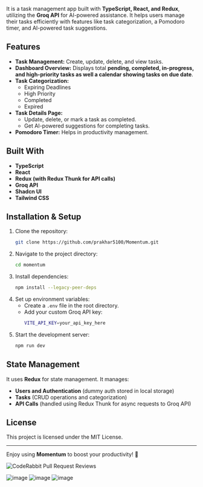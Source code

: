 
It is a task management app built with **TypeScript, React, and Redux**, utilizing the **Groq API** for AI-powered assistance. It helps users manage their tasks efficiently with features like task categorization, a Pomodoro timer, and AI-powered task suggestions.

## Features

- **Task Management:** Create, update, delete, and view tasks.
- **Dashboard Overview:** Displays total **pending, completed, in-progress, and high-priority tasks as well a calendar showing tasks on due date**.
- **Task Categorization:**
  - Expiring Deadlines
  - High Priority
  - Completed
  - Expired
- **Task Details Page:**
  - Update, delete, or mark a task as completed.
  - Get AI-powered suggestions for completing tasks.
- **Pomodoro Timer:** Helps in productivity management.

## Built With

- **TypeScript**
- **React**
- **Redux (with Redux Thunk for API calls)**
- **Groq API**
- **Shadcn UI**
- **Tailwind CSS**

## Installation & Setup

1. Clone the repository:
   ```sh
   git clone https://github.com/prakhar5100/Momentum.git
   ```
2. Navigate to the project directory:
   ```sh
   cd momentum
   ```
3. Install dependencies:
   ```sh
   npm install --legacy-peer-deps
   ```
4. Set up environment variables:
   - Create a `.env` file in the root directory.
   - Add your custom Groq API key:
     ```sh
     VITE_API_KEY=your_api_key_here
     ```
5. Start the development server:
   ```sh
   npm run dev
   ```

## State Management

It uses **Redux** for state management. It manages:
- **Users and Authentication** (dummy auth stored in local storage)
- **Tasks** (CRUD operations and categorization)
- **API Calls** (handled using Redux Thunk for async requests to Groq API)

## License

This project is licensed under the MIT License.

---

Enjoy using **Momentum** to boost your productivity! 🚀

![CodeRabbit Pull Request Reviews](https://img.shields.io/coderabbit/prs/github/prakhar5100/Momentum?utm_source=oss&utm_medium=github&utm_campaign=prakhar5100%2FMomentum&labelColor=171717&color=FF570A&link=https%3A%2F%2Fcoderabbit.ai&label=CodeRabbit+Reviews)


![image](https://github.com/user-attachments/assets/72c590cc-3bc1-4586-b562-764731f031e9)
![image](https://github.com/user-attachments/assets/02388237-fd1a-45e8-b367-0827be85ed5b)
![image](https://github.com/user-attachments/assets/579f63d1-d02d-4c05-ba19-416dd51a4236)

